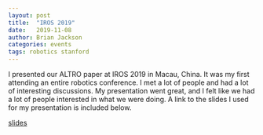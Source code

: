 ```yaml
---
layout: post
title:  "IROS 2019"
date:   2019-11-08
author: Brian Jackson
categories: events
tags: robotics stanford
---
```


I presented our ALTRO paper at IROS 2019 in Macau, China. It was my first attending an entire robotics conference. I met a lot of people and had a lot of interesting discussions. My presentation went great, and I felt like we had a lot of people interested in what we were doing. A link to the slides I used for my presentation is included below.

[slides](https://docs.google.com/presentation/d/1L_Jdfr86-nSWgft5CcDWvlz3Sk_PVkPBL_0eXixGpes/edit?usp=sharing)

